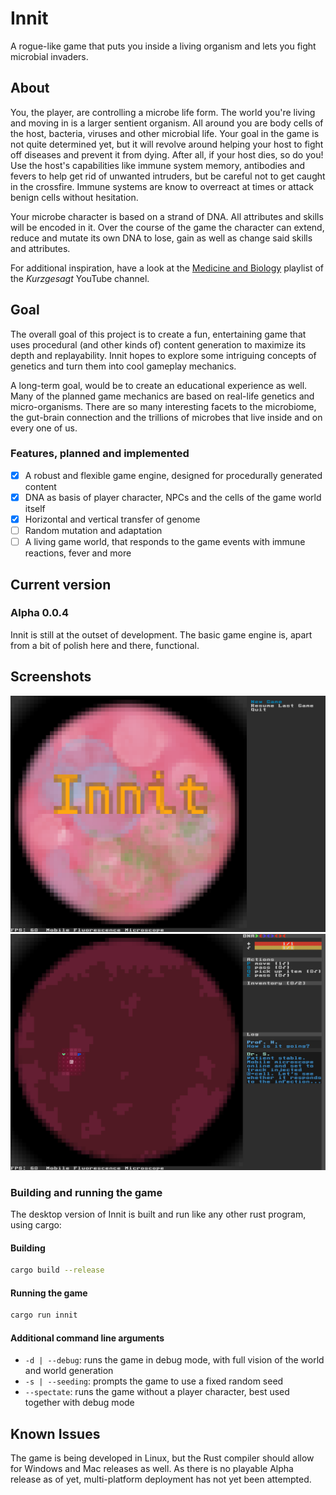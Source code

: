 # Innit

A rogue-like game that puts you inside a living organism and lets you fight microbial invaders.

## About

You, the player, are controlling a microbe life form. The world you're living and moving in is a larger sentient organism. All around you are body cells of the host, bacteria, viruses and other microbial life. Your goal in the game is not quite determined yet, but it will revolve around helping your host to fight off diseases and prevent it from dying. After all, if your host dies, so do you! Use the host's capabilities like immune system memory, antibodies and fevers to help get rid of unwanted intruders, but be careful not to get caught in the crossfire. Immune systems are know to overreact at times or attack benign cells without hesitation.

Your microbe character is based on a strand of DNA. All attributes and skills will be encoded in it. Over the course of the game the character can extend, reduce and mutate its own DNA to lose, gain as well as change said skills and attributes.

For additional inspiration, have a look at the [Medicine and Biology](https://youtu.be/YI3tsmFsrOg) playlist of the _Kurzgesagt_ YouTube channel.

## Goal

The overall goal of this project is to create a fun, entertaining game that uses procedural (and other kinds of) content generation to maximize its depth and replayability. Innit hopes to explore some intriguing concepts of genetics and turn them into cool gameplay mechanics.

A long-term goal, would be to create an educational experience as well. Many of the planned game mechanics are based on real-life genetics and micro-organisms. There are so many interesting facets to the microbiome, the gut-brain connection and the trillions of microbes that live inside and on every one of us.

### Features, planned and implemented

- [x] A robust and flexible game engine, designed for procedurally generated content
- [x] DNA as basis of player character, NPCs and the cells of the game world itself
- [x] Horizontal and vertical transfer of genome
- [ ] Random mutation and adaptation
- [ ] A living game world, that responds to the game events with immune reactions, fever and more

## Current version

### Alpha 0.0.4

Innit is still at the outset of development. The basic game engine is, apart from a bit of polish here and there, functional.

## Screenshots

![innit title image](screenshots/main/innit_main_alpha-0.0.5.png)
![innit ui sample](screenshots/ui/ui-0.0.5.png)

### Building and running the game

The desktop version of Innit is built and run like any other rust program, using cargo:

#### Building

```bash
cargo build --release
```

#### Running the game

```bash
cargo run innit
```

#### Additional command line arguments

- `-d | --debug`: runs the game in debug mode, with full vision of the world and world generation
- `-s | --seeding`: prompts the game to use a fixed random seed
- `--spectate`: runs the game without a player character, best used together with debug mode

## Known Issues

The game is being developed in Linux, but the Rust compiler should allow for Windows and Mac releases as well. As there is no playable Alpha release as of yet, multi-platform deployment has not yet been attempted.
